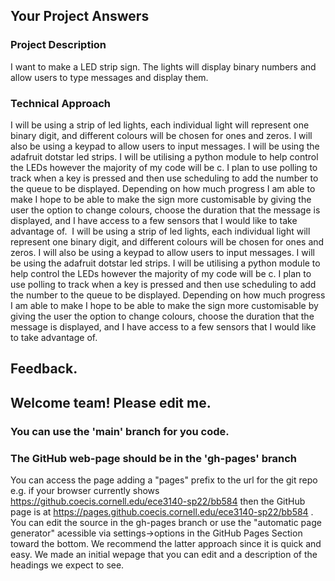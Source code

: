 ## Your Project Answers

### Project Description

I want to make a LED strip sign. The lights will display binary numbers and allow users to type messages and display them. 
### Technical Approach

I will be using a strip of led lights, each individual light will represent one binary digit, and different colours will be chosen for ones and zeros. I will also be using a keypad to allow users to input messages. I will be using the adafruit dotstar led strips. I will be utilising a python module to help control the LEDs however the majority of my code will be c. I plan to use polling to track when a key is pressed and then use scheduling to add the number to the queue to be displayed. Depending on how much progress I am able to make I hope to be able to make the sign more customisable by giving the user the option to change colours, choose the duration that the message is displayed, and I have access to a few sensors that I would like to take advantage of. 
I will be using a strip of led lights, each individual light will represent one binary digit, and different colours will be chosen for ones and zeros. I will also be using a keypad to allow users to input messages. I will be using the adafruit dotstar led strips. I will be utilising a python module to help control the LEDs however the majority of my code will be c. I plan to use polling to track when a key is pressed and then use scheduling to add the number to the queue to be displayed. Depending on how much progress I am able to make I hope to be able to make the sign more customisable by giving the user the option to change colours, choose the duration that the message is displayed, and I have access to a few sensors that I would like to take advantage of. 

## Feedback.

## Welcome team! Please edit me.
### You can use the 'main' branch for you code.
### The GitHub web-page should be in the 'gh-pages' branch
You can access the page adding a "pages" prefix to the url for the git repo e.g. if your browser currently shows https://github.coecis.cornell.edu/ece3140-sp22/bb584 then the GitHub page is at https://pages.github.coecis.cornell.edu/ece3140-sp22/bb584 . You can edit the source in the gh-pages branch or use the "automatic page generator" acessible via settings->options in the GitHub Pages Section toward the bottom. We recommend the latter approach since it is quick and easy. We made an initial wepage that you can edit and a description of the headings we expect to see.